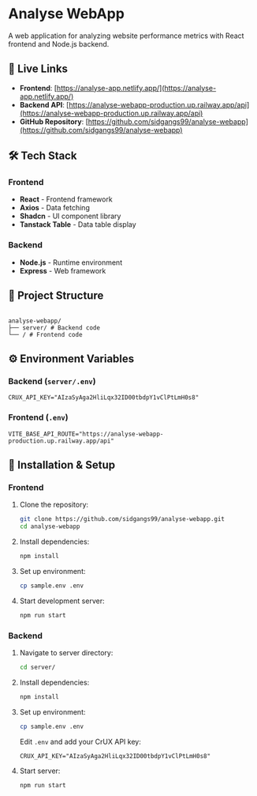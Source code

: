 # Analyse WebApp

A web application for analyzing website performance metrics with React frontend and Node.js backend.

## 🔗 Live Links

- **Frontend**: [https://analyse-app.netlify.app/](https://analyse-app.netlify.app/)
- **Backend API**: [https://analyse-webapp-production.up.railway.app/api](https://analyse-webapp-production.up.railway.app/api)
- **GitHub Repository**: [https://github.com/sidgangs99/analyse-webapp](https://github.com/sidgangs99/analyse-webapp)

## 🛠️ Tech Stack

### Frontend

- **React** - Frontend framework
- **Axios** - Data fetching
- **Shadcn** - UI component library
- **Tanstack Table** - Data table display

### Backend

- **Node.js** - Runtime environment
- **Express** - Web framework

## 📁 Project Structure

```

analyse-webapp/
├── server/ # Backend code
└── / # Frontend code

```

## ⚙️ Environment Variables

### Backend (`server/.env`)

```env
CRUX_API_KEY="AIzaSyAga2HliLqx32ID00tbdpY1vClPtLmH0s8"
```

### Frontend (`.env`)

```env
VITE_BASE_API_ROUTE="https://analyse-webapp-production.up.railway.app/api"
```

## 🚀 Installation & Setup

### Frontend

1. Clone the repository:

   ```bash
   git clone https://github.com/sidgangs99/analyse-webapp.git
   cd analyse-webapp
   ```

2. Install dependencies:

   ```bash
   npm install
   ```

3. Set up environment:

   ```bash
   cp sample.env .env
   ```

4. Start development server:

   ```bash
   npm run start
   ```

### Backend

1. Navigate to server directory:

   ```bash
   cd server/
   ```

2. Install dependencies:

   ```bash
   npm install
   ```

3. Set up environment:

   ```bash
   cp sample.env .env
   ```

   Edit `.env` and add your CrUX API key:

   ```env
   CRUX_API_KEY="AIzaSyAga2HliLqx32ID00tbdpY1vClPtLmH0s8"
   ```

4. Start server:

   ```bash
   npm run start
   ```
